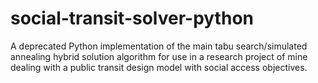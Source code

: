 # social-transit-solver-python
A deprecated Python implementation of the main tabu search/simulated annealing hybrid solution algorithm for use in a research project of mine dealing with a public transit design model with social access objectives.

